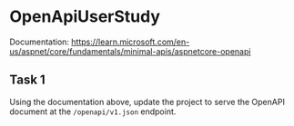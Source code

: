 # OpenApiUserStudy

Documentation: https://learn.microsoft.com/en-us/aspnet/core/fundamentals/minimal-apis/aspnetcore-openapi

## Task 1

Using the documentation above, update the project to serve the
OpenAPI document at the `/openapi/v1.json` endpoint.

